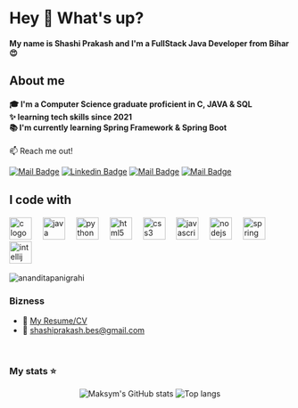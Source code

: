 <h1 align="left">Hey 👋 What's up?</h1>

#### <p align="left">My name is Shashi Prakash and I'm a FullStack Java Developer from Bihar😍</p> ###

<h2 align="left">About me</h2>

#### <p align="left">🎓 I'm a Computer Science graduate proficient in C, JAVA & SQL<br>✨  learning tech skills since 2021<br>📚 I'm currently learning Spring Framework & Spring Boot</p> ###

:mailbox: Reach me out!


[![Mail Badge](https://img.shields.io/badge/-Shashi_Prakash-e74c3c?style=flat&labelColor=e74c3c&logo=facebook&logoColor=white)](https://www.facebook.com/shashiprakashji?mibextid=ZbWKwL/) 
[![Linkedin Badge](https://img.shields.io/badge/-Shashi_Prakash-0e76a8?style=flat&labelColor=0e76a8&logo=linkedin&logoColor=white)](https://www.linkedin.com/in/shashiprakashji/) 
[![Mail Badge](https://img.shields.io/badge/-@Shashi_Prakash-e84393?style=flat&labelColor=e84393&logo=instagram&logoColor=white)](https://www.instagram.com/shashi_prakash__/) 
[![Mail Badge](https://img.shields.io/badge/-Shashi_Prakash-c0392b?style=flat&labelColor=c0392b&logo=gmail&logoColor=white)](mailto:shashiprakash.bes@gmail.com)


<h2 align="left">I code with</h2>

####

<div align="left">
  <img src="https://cdn.jsdelivr.net/gh/devicons/devicon/icons/c/c-original.svg" height="40" alt="c logo"  />
  <img width="12" />
  <img src="https://cdn.jsdelivr.net/gh/devicons/devicon/icons/java/java-original.svg" height="40" alt="java logo"  />
  <img width="12" />
  <img src="https://cdn.jsdelivr.net/gh/devicons/devicon/icons/python/python-original.svg" height="40" alt="python logo"  />
  <img width="12" />
  <img src="https://cdn.jsdelivr.net/gh/devicons/devicon/icons/html5/html5-original.svg" height="40" alt="html5 logo"  />
  <img width="12" />
  <img src="https://cdn.jsdelivr.net/gh/devicons/devicon/icons/css3/css3-original.svg" height="40" alt="css3 logo"  />
  <img width="12" />
  <img src="https://cdn.jsdelivr.net/gh/devicons/devicon/icons/javascript/javascript-original.svg" height="40" alt="javascript logo"  />
  <img width="12" />
  <img src="https://cdn.jsdelivr.net/gh/devicons/devicon/icons/nodejs/nodejs-original.svg" height="40" alt="nodejs logo"  />
  <img width="12" />
  <img src="https://cdn.jsdelivr.net/gh/devicons/devicon/icons/spring/spring-original.svg" height="40" alt="spring logo"  />
  <img width="12" />
  <img src="https://cdn.jsdelivr.net/gh/devicons/devicon/icons/intellij/intellij-original.svg" height="40" alt="intellij logo"  />
  <img width="12" />
</div>
<p align="left"> <img src="https://komarev.com/ghpvc/?username=Shashiprakashji&label=Profile%20views&color=0e75b6&style=flat" alt="ananditapanigrahi" /> </p>

### Bizness
- :paperclip: [My Resume/CV]([https://drive.google.com/file/d/12z5Ig5x4RNoIUpQ-M7AMl1NL8FTIvlaU/view?usp=sharing](https://drive.google.com/file/d/1vdquWnYVWfa7lXq_96CJ0LqLYDSUdnrz/view?usp=drive_link))
- :email: shashiprakash.bes@gmail.com

<br/>

### My stats ⭐

<div align="center">
<img alt="Maksym's GitHub stats" src="https://github-readme-stats.vercel.app/api?username=Shashiprakashji&show_icons=true&theme=transparent"/>
<img alt="Top langs" src="https://github-readme-stats.vercel.app/api/top-langs/?username=Shashiprakashji&layout=compact&&langs_count=8"/>
</div>

